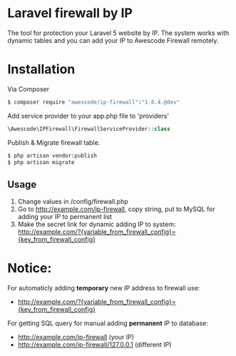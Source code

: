 # Laravel firewall by IP
The tool for protection your Laravel 5 website by IP. The system works with dynamic tables and you can add your IP to Awescode Firewall remotely.

# Installation

Via Composer

``` bash
$ composer require "awescode/ip-firewall":"1.0.4.@dev"
```

Add service provider to your app.php file to 'providers'

``` php
\Awescode\IPFirewall\FirewallServiceProvider::class
```

Publish & Migrate firewall table.
``` bash
$ php artisan vendor:publish
$ php artisan migrate
```
## Usage

1. Change values in /config/firewall.php
2. Go to http://example.com/ip-firewall, copy string, put to MySQL for adding your IP to permanent list
3. Make the secret link for dynamic adding IP to system: http://example.com/?{variable_from_firewall_config}={key_from_firewall_config}

# Notice:

For automaticly adding <b>temporary</b> new IP address to firewall use:
 - http://example.com/?{variable_from_firewall_config}={key_from_firewall_config}

For getting SQL query for manual adding <b>permanent</b> IP to database:
 - http://example.com/ip-firewall (your IP)
 - http://example.com/ip-firewall/127.0.0.1 (different IP)
 


